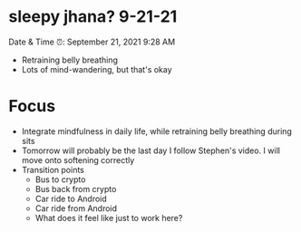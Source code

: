 # sleepy jhana? 9-21-21

Date & Time ⏰: September 21, 2021 9:28 AM

- Retraining belly breathing
- Lots of mind-wandering, but that's okay

# Focus

- Integrate mindfulness in daily life, while retraining belly breathing during sits
- Tomorrow will probably be the last day I follow Stephen's video. I will move onto softening correctly
- Transition points
    - Bus to crypto
    - Bus back from crypto
    - Car ride to Android
    - Car ride from Android
    - What does it feel like just to work here?